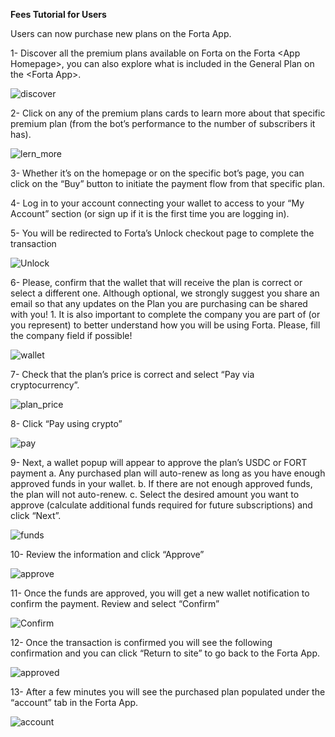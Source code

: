 **Fees Tutorial for Users**

Users can now purchase new plans on the Forta App.



1-  Discover all the premium plans available on Forta on the Forta &lt;App Homepage>, you can also explore what is included in the General Plan on the &lt;Forta App>.

![discover](fees-1.png)


2- Click on any of the premium plans cards to learn more about that specific premium plan (from the bot’s performance to the number of subscribers it has).



![lern_more](fees-2.png)




3- Whether it’s on the homepage or on the specific bot’s page, you can click on the “Buy” button to initiate the payment flow from that specific plan. 

4- Log in to your account connecting your wallet to access to your “My Account” section (or sign up if it is the first time you are logging in).

5- You will be redirected to Forta’s Unlock checkout page to complete the transaction

    
![Unlock](fees-3.png)


6- Please, confirm that the wallet that will receive the plan is correct or select a different one. Although optional, we strongly suggest you share an email so that any updates on the Plan you are purchasing can be shared with you!
    1. It is also important to complete the company you are part of (or you represent) to better understand how you will be using Forta. Please, fill the company field if possible!


![wallet](fees-4.png)



7- Check that the plan’s price is correct and select “Pay via cryptocurrency”.

    
![plan_price](fees-5.png)


8- Click “Pay using crypto”

    

![pay](fees-6.png)


9- Next, a wallet popup will appear to approve the plan’s USDC or FORT payment
    a. Any purchased plan will auto-renew as long as you have enough approved funds in your wallet.
    b. If there are not enough approved funds, the plan will not auto-renew.
    c. Select the desired amount you want to approve (calculate additional funds required for future subscriptions) and click “Next”.

    


![funds](fees-7.png)


10-  Review the information and click “Approve”

    
![approve](fees-8.png)


11- Once the funds are approved, you will get a new wallet notification to confirm the payment. Review and select “Confirm”

    
![Confirm](fees-9.png)

12-  Once the transaction is confirmed you will see the following confirmation and you can click “Return to site” to go back to the Forta App.

    
![approved](fees-10.png)

13-  After a few minutes you will see the purchased plan populated under the “account” tab in the Forta App.

    
![account](fees-11.png)